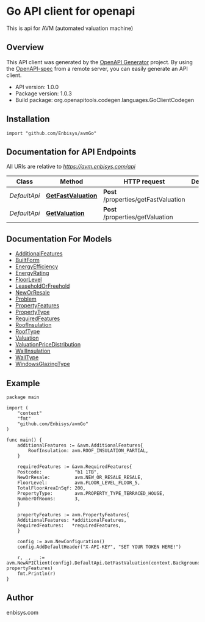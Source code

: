 # Go API client for openapi

This is api for AVM (automated valuation machine)

## Overview
This API client was generated by the [OpenAPI Generator](https://openapi-generator.tech) project.  By using the [OpenAPI-spec](https://www.openapis.org/) from a remote server, you can easily generate an API client.

- API version: 1.0.0
- Package version: 1.0.3
- Build package: org.openapitools.codegen.languages.GoClientCodegen

## Installation

```
import "github.com/Enbisys/avmGo"
```

## Documentation for API Endpoints

All URIs are relative to *https://avm.enbisys.com/api*

Class | Method | HTTP request | Description
------------ | ------------- | ------------- | -------------
*DefaultApi* | [**GetFastValuation**](docs/DefaultApi.md#getfastvaluation) | **Post** /properties/getFastValuation | 
*DefaultApi* | [**GetValuation**](docs/DefaultApi.md#getvaluation) | **Post** /properties/getValuation | 


## Documentation For Models

 - [AdditionalFeatures](docs/AdditionalFeatures.md)
 - [BuiltForm](docs/BuiltForm.md)
 - [EnergyEfficiency](docs/EnergyEfficiency.md)
 - [EnergyRating](docs/EnergyRating.md)
 - [FloorLevel](docs/FloorLevel.md)
 - [LeaseholdOrFreehold](docs/LeaseholdOrFreehold.md)
 - [NewOrResale](docs/NewOrResale.md)
 - [Problem](docs/Problem.md)
 - [PropertyFeatures](docs/PropertyFeatures.md)
 - [PropertyType](docs/PropertyType.md)
 - [RequiredFeatures](docs/RequiredFeatures.md)
 - [RoofInsulation](docs/RoofInsulation.md)
 - [RoofType](docs/RoofType.md)
 - [Valuation](docs/Valuation.md)
 - [ValuationPriceDistribution](docs/ValuationPriceDistribution.md)
 - [WallInsulation](docs/WallInsulation.md)
 - [WallType](docs/WallType.md)
 - [WindowsGlazingType](docs/WindowsGlazingType.md)

## Example
~~~
package main

import (
	"context"
	"fmt"
	"github.com/Enbisys/avmGo"
)

func main() {
    additionalFeatures := &avm.AdditionalFeatures{
        RoofInsulation: avm.ROOF_INSULATION_PARTIAL,
    }

    requiredFeatures := &avm.RequiredFeatures{
	Postcode:            "b1 1TB",
	NewOrResale:         avm.NEW_OR_RESALE_RESALE,
	FloorLevel:          avm.FLOOR_LEVEL_FLOOR_5,
	TotalFloorAreaInSqf: 200,
	PropertyType:        avm.PROPERTY_TYPE_TERRACED_HOUSE,
	NumberOfRooms:       3,
    }

    propertyFeatures := avm.PropertyFeatures{
	AdditionalFeatures: *additionalFeatures,
	RequiredFeatures:   *requiredFeatures,
    }

    config := avm.NewConfiguration()
    config.AddDefaultHeader("X-API-KEY", "SET YOUR TOKEN HERE!")

    r, _, _ := avm.NewAPIClient(config).DefaultApi.GetFastValuation(context.Background(), propertyFeatures)
    fmt.Println(r)
}
~~~

## Author

enbisys.com

